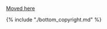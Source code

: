 [Moved here](./remote_variables.md#persistent_storage_format)

{% include "./bottom_copyright.md" %}
